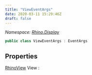 ```yaml
---
title: "ViewEventArgs"
date: 2020-03-11 15:29:46Z
draft: false
---
```


*Namespace: [Rhino.Display](../)*

```cs
public class ViewEventArgs : EventArgs
```
## Properties

[RhinoView](/rhinocommon/rhino/display/rhinoview/) View
: 
